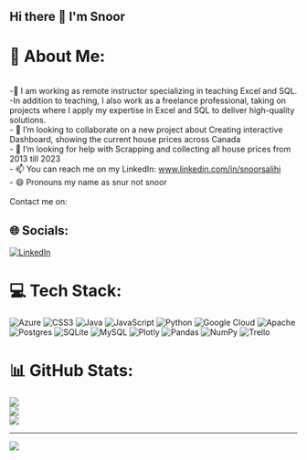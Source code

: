 ## Hi there 👋 I'm Snoor 

# 💫 About Me:
<br>-🌱 I am working as remote instructor specializing in teaching Excel and SQL. 
<br>-In addition to teaching, I also work as a freelance professional, taking on projects where I apply my expertise in Excel and SQL to deliver high-quality solutions. 
<br>- 👯 I’m looking to collaborate on a new project about Creating interactive Dashboard, showing the current house prices across Canada
<br>- 🤔 I’m looking for help with Scrapping and collecting all house prices from 2013 till 2023<br>- 📫 You can reach me on my LinkedIn: www.linkedin.com/in/snoorsalihi
<br>- 😄 Pronouns my name as snur not snoor<br>
<br> Contact me on:


## 🌐 Socials:
[![LinkedIn](https://img.shields.io/badge/LinkedIn-%230077B5.svg?logo=linkedin&logoColor=white)](https://linkedin.com/in/snoorsalihi) 

# 💻 Tech Stack:
![Azure](https://img.shields.io/badge/azure-%230072C6.svg?style=for-the-badge&logo=azure-devops&logoColor=white) ![CSS3](https://img.shields.io/badge/css3-%231572B6.svg?style=for-the-badge&logo=css3&logoColor=white) ![Java](https://img.shields.io/badge/java-%23ED8B00.svg?style=for-the-badge&logo=java&logoColor=white) ![JavaScript](https://img.shields.io/badge/javascript-%23323330.svg?style=for-the-badge&logo=javascript&logoColor=%23F7DF1E) ![Python](https://img.shields.io/badge/python-3670A0?style=for-the-badge&logo=python&logoColor=ffdd54) ![Google Cloud](https://img.shields.io/badge/Google%20Cloud-%234285F4.svg?style=for-the-badge&logo=google-cloud&logoColor=white) ![Apache](https://img.shields.io/badge/apache-%23D42029.svg?style=for-the-badge&logo=apache&logoColor=white) ![Postgres](https://img.shields.io/badge/postgres-%23316192.svg?style=for-the-badge&logo=postgresql&logoColor=white) ![SQLite](https://img.shields.io/badge/sqlite-%2307405e.svg?style=for-the-badge&logo=sqlite&logoColor=white) ![MySQL](https://img.shields.io/badge/mysql-%2300f.svg?style=for-the-badge&logo=mysql&logoColor=white) ![Plotly](https://img.shields.io/badge/Plotly-%233F4F75.svg?style=for-the-badge&logo=plotly&logoColor=white) ![Pandas](https://img.shields.io/badge/pandas-%23150458.svg?style=for-the-badge&logo=pandas&logoColor=white) ![NumPy](https://img.shields.io/badge/numpy-%23013243.svg?style=for-the-badge&logo=numpy&logoColor=white) ![Trello](https://img.shields.io/badge/Trello-%23026AA7.svg?style=for-the-badge&logo=Trello&logoColor=white)
# 📊 GitHub Stats:
![](https://github-readme-stats.vercel.app/api?username=snoorsalihi&theme=dark&hide_border=false&include_all_commits=false&count_private=false)<br/>
![](https://github-readme-streak-stats.herokuapp.com/?user=snoorsalihi&theme=dark&hide_border=false)<br/>
![](https://github-readme-stats.vercel.app/api/top-langs/?username=snoorsalihi&theme=dark&hide_border=false&include_all_commits=false&count_private=false&layout=compact)

---
[![](https://visitcount.itsvg.in/api?id=snoorsalihi&icon=0&color=0)](https://visitcount.itsvg.in)

<!-- Proudly created with GPRM ( https://gprm.itsvg.in ) -->
